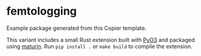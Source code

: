 # femtologging

Example package generated from this Copier template.

This variant includes a small Rust extension built with [PyO3](https://pyo3.rs/)
and packaged using [maturin](https://maturin.rs/). Run `pip install .` or
`make build` to compile the extension.
